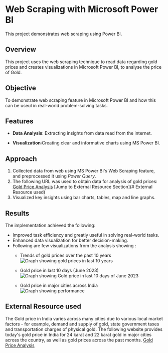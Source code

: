 # Web Scraping with Microsoft Power BI
This project demonstrates web scraping using Power BI.
<br>
## Overview 
This project uses the web scraping technique to read data regarding gold prices and creates visualizations in Microsoft Power BI, to analyse the price of Gold.

## Objective
To demonstrate web scraping feature in Microsoft Power BI and how this can be useul in real-world problem-solving tasks.

## Features
- **Data Analysis**: Extracting insights from data read from the internet.

- **Visualization**:Creating clear and informative charts using MS Power BI.

## Approach
1. Collected data from web using MS Power BI's Web Scraping feature, and preprocessed it using *Power Query*.
2. The following URL was used to obtain data for analysis of gold prices: [Gold Price Analysis](https://www.goldpriceindia.com) [Jump to External Resource Section](# External Resource used)
3. Visualized key insights using bar charts, tables, map and line graphs.

## Results
The implementation achieved the following:
- Improved task efficiency and greatly useful in solving real-world tasks.
- Enhanced data visualization for better decision-making.
- Following are few visualizations from the analysis showing :
  - Trends of gold prices over the past 10 years
    ![Graph showing gold prices in last 10 years](images/Gold_PerformanceChart1.png)

  - Gold price in last 10 days (June 2023)
    ![Graph showing Gold price in last 10 days of June 2023](images/Gold_PerformanceChart2.png)
  - Gold price in major cities across India
    ![Graph showing performance](images/Gold_PerformanceChart3.png)

## External Resource used
The Gold price in India varies across many cities due to various local market factors - for example, demand and supply of gold, state government taxes and transportation charges of physical gold. The following website provides today's gold price in India for 24 karat and 22 karat gold in major cities across the country, as well as gold prices across the past months. 
[Gold Price Analysis](https://www.goldpriceindia.com)
